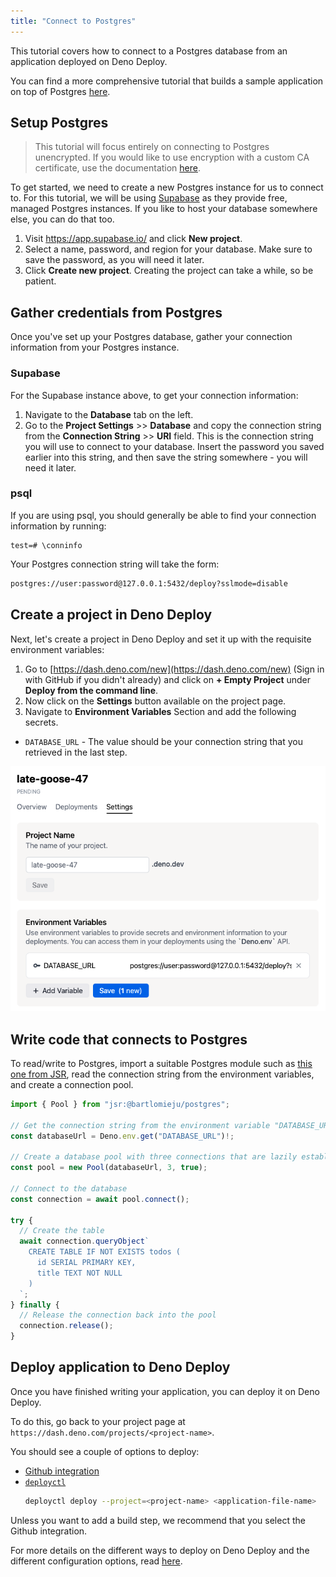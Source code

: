 ```yaml
---
title: "Connect to Postgres"
---
```


This tutorial covers how to connect to a Postgres database from an application
deployed on Deno Deploy.

You can find a more comprehensive tutorial that builds a sample application on
top of Postgres [here](../tutorials/tutorial-postgres).

## Setup Postgres

> This tutorial will focus entirely on connecting to Postgres unencrypted. If
> you would like to use encryption with a custom CA certificate, use the
> documentation [here](https://deno-postgres.com/#/?id=ssltls-connection).

To get started, we need to create a new Postgres instance for us to connect to.
For this tutorial, we will be using [Supabase](https://supabase.com) as they
provide free, managed Postgres instances. If you like to host your database
somewhere else, you can do that too.

1. Visit https://app.supabase.io/ and click **New project**.
2. Select a name, password, and region for your database. Make sure to save the
   password, as you will need it later.
3. Click **Create new project**. Creating the project can take a while, so be
   patient.

## Gather credentials from Postgres

Once you've set up your Postgres database, gather your connection information
from your Postgres instance.

### Supabase

For the Supabase instance above, to get your connection information:

1. Navigate to the **Database** tab on the left.
2. Go to the **Project Settings** >> **Database** and copy the connection string
   from the **Connection String** >> **URI** field. This is the connection
   string you will use to connect to your database. Insert the password you
   saved earlier into this string, and then save the string somewhere - you will
   need it later.

### psql

If you are using psql, you should generally be able to find your connection
information by running:

```psql
test=# \conninfo
```

Your Postgres connection string will take the form:

```sh
postgres://user:password@127.0.0.1:5432/deploy?sslmode=disable
```

## Create a project in Deno Deploy

Next, let's create a project in Deno Deploy and set it up with the requisite
environment variables:

1. Go to [https://dash.deno.com/new](https://dash.deno.com/new) (Sign in with
   GitHub if you didn't already) and click on **+ Empty Project** under **Deploy
   from the command line**.
2. Now click on the **Settings** button available on the project page.
3. Navigate to **Environment Variables** Section and add the following secrets.

- `DATABASE_URL` - The value should be your connection string that you retrieved
  in the last step.

![postgres_env_variable](../docs-images/postgres_env_variable.png)

## Write code that connects to Postgres

To read/write to Postgres, import a suitable Postgres module such as
[this one from JSR](https://jsr.io/@bartlomieju/postgres), read the connection
string from the environment variables, and create a connection pool.

```ts
import { Pool } from "jsr:@bartlomieju/postgres";

// Get the connection string from the environment variable "DATABASE_URL"
const databaseUrl = Deno.env.get("DATABASE_URL")!;

// Create a database pool with three connections that are lazily established
const pool = new Pool(databaseUrl, 3, true);

// Connect to the database
const connection = await pool.connect();

try {
  // Create the table
  await connection.queryObject`
    CREATE TABLE IF NOT EXISTS todos (
      id SERIAL PRIMARY KEY,
      title TEXT NOT NULL
    )
  `;
} finally {
  // Release the connection back into the pool
  connection.release();
}
```

## Deploy application to Deno Deploy

Once you have finished writing your application, you can deploy it on Deno
Deploy.

To do this, go back to your project page at
`https://dash.deno.com/projects/<project-name>`.

You should see a couple of options to deploy:

- [Github integration](ci_github)
- [`deployctl`](./deployctl.md)
  ```sh
  deployctl deploy --project=<project-name> <application-file-name>
  ```

Unless you want to add a build step, we recommend that you select the Github
integration.

For more details on the different ways to deploy on Deno Deploy and the
different configuration options, read [here](how-to-deploy).
